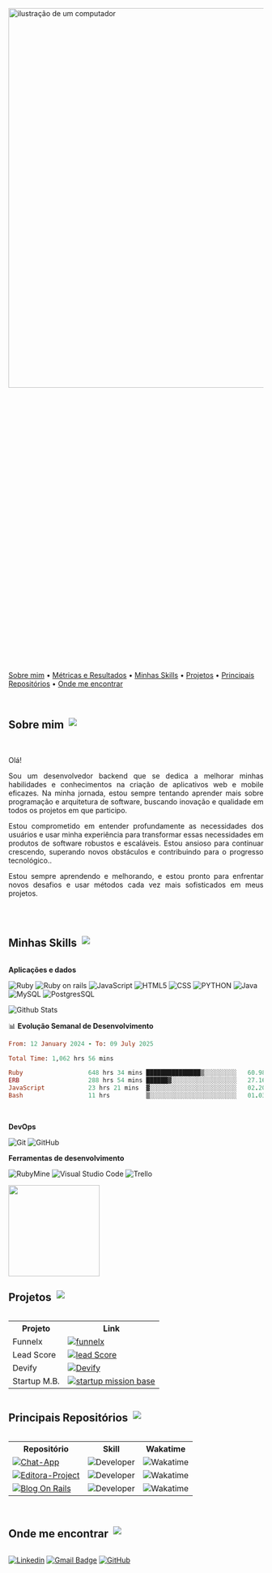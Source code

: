 <a name="top"></a>

<div style="display: flex; flex-direction: column; align-items: center;">
  <img src="https://raw.githubusercontent.com/MicaelliMedeiros/micaellimedeiros/master/image/computer-illustration.png" alt="ilustração de um computador" min-width="400px" max-width="400px" width="750px" align="middle" style="margin-bottom: 500px;">
  &nbsp;&nbsp;&nbsp;  
</p>
  <div>
    <p>
      <a href="#sobre-Mim">Sobre mim</a> •
      <a href="#metricas-e-resultados">Métricas e Resultados</a> • 
      <a href="#linguagens">Minhas Skills</a> • 
      <a href="#projetos">Projetos</a> • 
      <a href="#principais-repositorios">Principais Repositórios</a> • 
      <a href="#contato">Onde me encontrar</a>
    </p>
  </div>
</div>

<br>

<div style="display: flex; align-items: center;">
  <h2 id="sobre-mim" style="margin-right: 10px;">Sobre mim</h2>
  <a href="#top">
    <img src="https://img.shields.io/badge/Back%20to%20top-8A2BE2"> 
  </a>
</div>
<div style="text-align: justify;">
  <!--  <img align="right" alt="Coding" width="260" src="https://github.com/AngeloSouza1/tmp/blob/main/vista.jpg" > -->
  <br>
  <p>Olá!</p>

  <p>Sou um desenvolvedor backend que se dedica a melhorar minhas habilidades e conhecimentos na criação de aplicativos web e mobile eficazes. Na minha jornada, estou sempre tentando aprender mais sobre programação e arquitetura de software, buscando inovação e qualidade em todos os projetos em que participo.</p>

  <p>Estou comprometido em entender profundamente as necessidades dos usuários e usar minha experiência para transformar essas necessidades em produtos de software robustos e escaláveis. Estou ansioso para continuar crescendo, superando novos obstáculos e contribuindo para o progresso tecnológico..</p>

  <p>Estou sempre aprendendo e melhorando, e estou pronto para enfrentar novos desafios e usar métodos cada vez mais sofisticados em meus projetos.</p>
</div>

<br>


<br>

<div style="display: flex; align-items: center;">
  <h2 id="Minhas-Skills" style="margin-right: 10px;">Minhas Skills</h2>
  <a href="#top">
    <img src="https://img.shields.io/badge/Back%20to%20top-8A2BE2"> 
  </a>
</div>
</p>

**Aplicações e dados**

![Ruby](https://img.shields.io/badge/Ruby-333333?style=flat&logo=ruby&logoColor=red)
![Ruby on rails](https://img.shields.io/badge/Ruby_on_Rails-333333?style=flat&logo=ruby-on-rails&logoColor=red)
![JavaScript](https://img.shields.io/badge/-JavaScript-333333?style=flat&logo=javascript)
![HTML5](https://img.shields.io/badge/-HTML5-333333?style=flat&logo=HTML5)
![CSS](https://img.shields.io/badge/-CSS-333333?style=flat&logo=CSS3&logoColor=1572B6)
![PYTHON](https://img.shields.io/badge/Python-333333?style=flat&logo=python)
![Java](https://img.shields.io/badge/-Java-333333?style=flat&logo=java)
![MySQL](https://img.shields.io/badge/-MySQL-333333?style=flat&logo=mysql)
![PostgresSQL](https://img.shields.io/badge/PostgreSQL-333333?style=flat&logo=postgresql)

 <img   src="https://github-readme-stats.vercel.app/api/top-langs/?username=Pjmaciel&theme=dracula&hide_border=false&include_all_commits=true&count_private=true&layout=compact"
        alt="Github Stats" />
</br>

📊 **Evolução Semanal de Desenvolvimento**
<!--START_SECTION:waka-->

```ruby
From: 12 January 2024 - To: 09 July 2025

Total Time: 1,062 hrs 56 mins

Ruby                  648 hrs 34 mins ███████████████▒░░░░░░░░░   60.98 %
ERB                   288 hrs 54 mins ██████▓░░░░░░░░░░░░░░░░░░   27.16 %
JavaScript            23 hrs 21 mins  ▓░░░░░░░░░░░░░░░░░░░░░░░░   02.20 %
Bash                  11 hrs          ▒░░░░░░░░░░░░░░░░░░░░░░░░   01.03 %
```

<!--END_SECTION:waka-->

</br>

<!--**Utilidades**

![Insomnia](https://img.shields.io/badge/-Insomnia-333333?style=flat&logo=insomnia)
![Postman](https://img.shields.io/badge/-Postman-333333?style=flat&logo=postman) -->
  
**DevOps**

![Git](https://img.shields.io/badge/-Git-333333?style=flat&logo=git)
![GitHub](https://img.shields.io/badge/-GitHub-333333?style=flat&logo=github)
<!--![Bitbucket](https://img.shields.io/badge/-Bitbucket-333333?style=flat&logo=bitbucket) -->
<!--![Docker](https://img.shields.io/badge/-Docker-333333?style=flat&logo=docker) -->
<!--![Travis](https://img.shields.io/badge/-Travis-333333?style=flat&logo=travis) -->

**Ferramentas de desenvolvimento**

![RubyMine](https://img.shields.io/badge/-RubyMine-333333?style=flat&logo=rubymine)
![Visual Studio Code](https://img.shields.io/badge/-Visual%20Studio%20Code-333333?style=flat&logo=visual-studio-code&logoColor=007ACC)
![Trello](https://img.shields.io/badge/-Trello-333333?style=flat&logo=trello&logoColor=007ACC)

<a href="https://github.com/Pjmaciel" title="Perfil do Pablo">
  <img height="180em" src="https://github-readme-stats.vercel.app/api?username=Pjmaciel&theme=dracula&show_icons=true" />
</a>




</br>
  
<div style="display: flex; align-items: center;">
  <h2 id="Projetos" style="margin-right: 10px;">Projetos</h2>
  <a href="#top">
    <img src="https://img.shields.io/badge/Back%20to%20top-8A2BE2"> 
  </a>
</div>

<center>
  <table>
    <tr>
      <th>Projeto</th>
      <th>Link</th>
    </tr>
    <tr>
     <td>Funnelx</td>
     <td><a href="https://funnelx.desenvolvendo.me/users/sign_in"><img alt="funnelx" src="https://img.shields.io/badge/▽%20funnelx-563D7C?style=flat&logoColor=white"></a></td>
    </tr>
    <tr>
      <td>Lead Score</td>
      <td><a href="https://github.com/desenvolvendo-me/devify/graphs/contributors"><img alt="lead Score" src="https://img.shields.io/badge/-🎯%20Lead%20Score-563D7C?style=flat&logoColor=white"></a></td>
    </tr>
     <tr>
      <td>Devify</td>
      <td><a href="https://github.com/desenvolvendo-me/devify/graphs/contributors"><img alt="Devify" src="https://img.shields.io/badge/-🧑‍💻%20Devify-563D7C?style=flat&logoColor=white"></a></td>
    </tr>
    <tr>
      <td>Startup M.B.</td>
      <td><a href="https://github.com/desenvolvendo-me/startup-mission-base-rails/graphs/contributors"><img alt="startup mission base" src="https://img.shields.io/badge/-⌨️%20startup%20mission%20base-563D7C?style=flat&logoColor=white"></a></td>
    </tr>
  </table>
</center>


<div style="display: flex; align-items: center;">
  <h2 id="principais-repositórios" style="margin-right: 10px;">Principais Repositórios</h2>
  <a href="#top">
    <img src="https://img.shields.io/badge/Back%20to%20top-8A2BE2"> 
  </a>
</div>

<center>
  <table>
    <tr>
      <th>Repositório</th>
      <th>Skill</th>
      <th>Wakatime</th>
    </tr>
    <tr>
       <td><a href="https://github.com/chat-app-organization"><img alt="Chat-App" src="https://img.shields.io/badge/-Chat%20App%20-563D7C?style=flat&logoColor=white"></a></td>
       <td><img src="https://img.shields.io/badge/Developer-333333?style=flat" alt="Developer"></td>
      <td><img alt="Wakatime" src="https://wakatime.com/badge/user/018cff2b-53a4-45db-af92-d78ab0987e8c/project/8e730e44-e702-4b9d-ace0-602346497e90.svg?style=flat-square&labelColor=343b41"></td>
    </tr>
    <tr>
       <td><a href="https://github.com/Pjmaciel/editora-project"><img alt="Editora-Project" src="https://img.shields.io/badge/-Editora%20Project%20-563D7C?style=flat&logoColor=white"></a></td>
       <td><img src="https://img.shields.io/badge/Developer-333333?style=flat" alt="Developer"></td>
      <td><img alt="Wakatime" src="https://wakatime.com/badge/user/018cff2b-53a4-45db-af92-d78ab0987e8c/project/018ea94d-29e4-405e-beaa-6a3d0ec5677e.svg?style=flat-square&labelColor=343b41"></td>
    </tr>
    <tr>
      <td><a href="https://github.com/Pjmaciel/rubymine_blogOnRails"><img alt="Blog On Rails" src="https://img.shields.io/badge/-Blog%20On%20Rails-563D7C?style=flat&logoColor=white"></a></td>
      <td><img src="https://img.shields.io/badge/Developer-333333?style=flat" alt="Developer"></td>
      <td><img alt="Wakatime" src="https://wakatime.com/badge/user/018cff2b-53a4-45db-af92-d78ab0987e8c/project/018de6c0-0205-4c1b-a4c3-7958b2059f5c.svg?style=flat-square&labelColor=343b41"></td>
    </tr>
  </table>
</center>


</br>

<div style="display: flex; align-items: center;">
  <h2 id="Onde-me-encontrar" style="margin-right: 10px;">Onde me encontrar</h2>
  <a href="#top">
    <img src="https://img.shields.io/badge/Back%20to%20top-8A2BE2"> 
  </a>
</div>
</p>

[![Linkedin](https://img.shields.io/badge/-pjmaciel-blue?style=flat-square&logo=Linkedin&logoColor=white&link=https://www.linkedin.com/in/pjmaciel/)](https://www.linkedin.com/in/pjmaciel/)
[![Gmail Badge](https://img.shields.io/badge/-pjmaciel_4@hotmail.com-006bed?style=flat-square&logo=Gmail&logoColor=white&link=mailto:SEU-EMAIL)](mailto:pjmaciel_4@hotmail.com)
[![GitHub](https://img.shields.io/github/followers/Pjmaciel?label=follow&style=social)](https://github.com/Pjmaciel)




 



